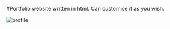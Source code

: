 #Portfolio website written in html. Can customise it as you wish.

![profile](https://github.com/wr125/portfolio/assets/20228047/10c74089-9e50-4922-a40a-c68a84aa83b7)
